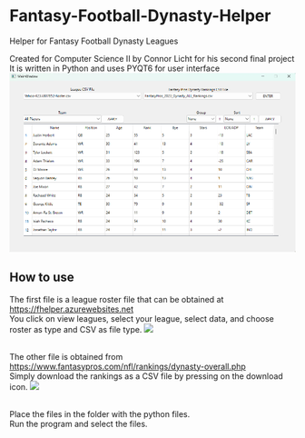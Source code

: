 # Fantasy-Football-Dynasty-Helper
Helper for Fantasy Football Dynasty Leagues <br />

Created for Computer Science II by Connor Licht for his second final project <br />
It is written in Python and uses PYQT6 for user interface <br />
![Image of the Program that takes in two CSV files and organizes team and player data for the league.](https://raw.githubusercontent.com/connorlicht/Fantasy-Football-Dynasty-Helper/main/Screenshot%20(46).png)

## How to use
The first file is a league roster file that can be obtained at https://fhelper.azurewebsites.net <br />
You click on view leagues, select your league, select data, and choose roster as type and CSV as file type. 
![](https://github.com/connorlicht/Fantasy-Football-Dynasty-Helper/assets/111907619/137bff0c-8ba3-4195-a120-44de6997f31c)
<br /> <br />

The other file is obtained from https://www.fantasypros.com/nfl/rankings/dynasty-overall.php <br />
Simply download the rankings as a CSV file by pressing on the download icon.
![](https://github.com/connorlicht/Fantasy-Football-Dynasty-Helper/assets/111907619/afc40cca-8116-40ab-99e1-471a6d5bb2b6)
<br /> <br />

Place the files in the folder with the python files. <br />
Run the program and select the files. <br />
